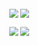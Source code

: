 ![](https://raw.githubusercontent.com/vsupruniuk/github-stats/master/generated/overview.svg#gh-dark-mode-only)
![](https://raw.githubusercontent.com/vsupruniuk/github-stats/master/generated/overview.svg#gh-light-mode-only)

![](https://raw.githubusercontent.com/vsupruniuk/github-stats/master/generated/languages.svg#gh-dark-mode-only)
![](https://raw.githubusercontent.com/vsupruniuk/github-stats/master/generated/languages.svg#gh-light-mode-only)
